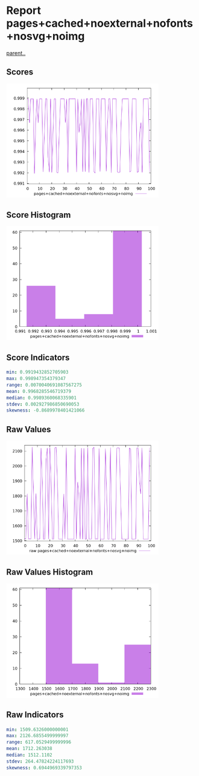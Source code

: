 # Report pages+cached+noexternal+nofonts+nosvg+noimg

[parent..](./..)  


## Scores

![score](./score.png)  

## Score Histogram

![hist](./hist.png)  

## Score Indicators

```yaml
min: 0.9919432852705903
max: 0.998947354379347
range: 0.0070040691087567275
mean: 0.9968285546719379
median: 0.9989360068335901
stdev: 0.002927986850690053
skewness: -0.8689978401421066

```

## Raw Values

![raw](./raw.png)  

## Raw Values Histogram

![raw hist](./raw_hist.png)  

## Raw Indicators

```yaml
min: 1509.6326000000001
max: 2126.6855499999997
range: 617.0529499999996
mean: 1712.263038
median: 1512.1102
stdev: 264.47824224117693
skewness: 0.6944969339797353

```

<style>
  img {
    max-width: 80%;
  }
</style>
      
